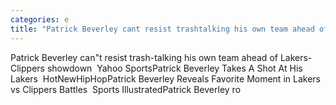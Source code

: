 ```yaml
---
categories: e
title: "Patrick Beverley cant resist trashtalking his own team ahead of LakersClippers showdown  Yahoo Sports"
---
```

Patrick Beverley can"t resist trash-talking his own team ahead of Lakers-Clippers showdown&nbsp;&nbsp;Yahoo SportsPatrick Beverley Takes A Shot At His Lakers&nbsp;&nbsp;HotNewHipHopPatrick Beverley Reveals Favorite Moment in Lakers vs Clippers Battles&nbsp;&nbsp;Sports IllustratedPatrick Beverley ro